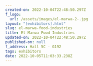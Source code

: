 ```yaml
---
created-on: 2022-10-04T22:48:50.297Z
f_logo:
  url: /assets/images/el-marwa-2-.jpg
layout: "[exhibitors].html"
slug: el-marwa-food-industries
title: El Marwa Food Industries
updated-on: 2022-10-04T22:48:50.297Z
published-on: null
f_address: Hall 5C - G192
tags: exhibitors
date: 2022-10-05T11:03:33.238Z
---
```

